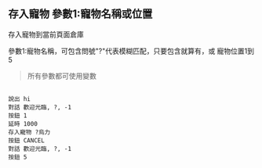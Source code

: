 ## 存入寵物 參數1:寵物名稱或位置
存入寵物到當前頁面倉庫

參數1:寵物名稱，可包含問號"?"代表模糊匹配，只要包含就算有，或 寵物位置1到5

> 所有參數都可使用變數

```

說出 hi
對話 歡迎光臨, ?, -1
按鈕 1
延時 1000
存入寵物 ?烏力
按鈕 CANCEL
對話 歡迎光臨, ?, -1
按鈕 5


```